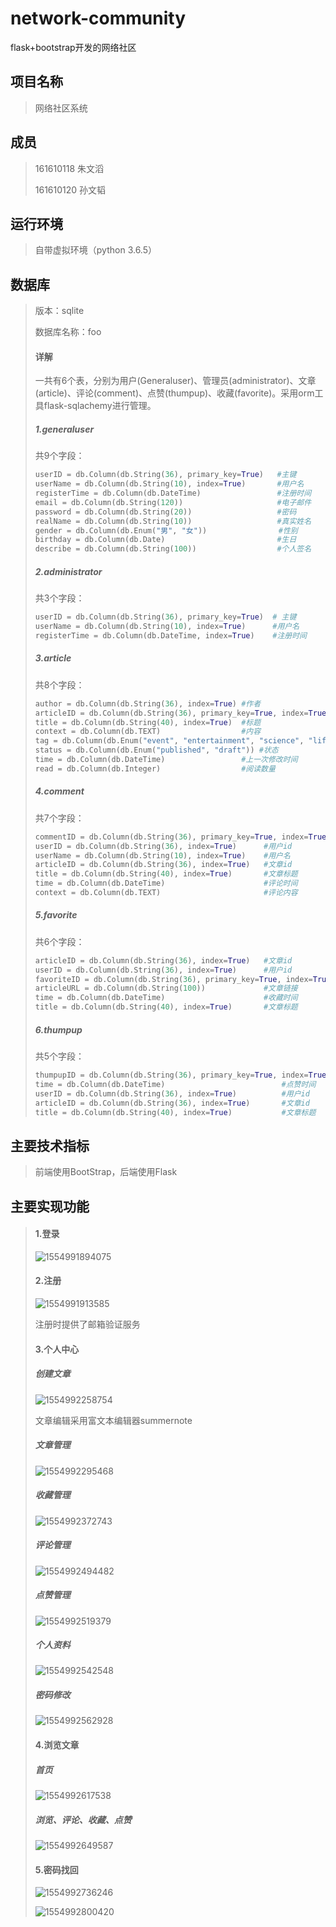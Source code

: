 # network-community
flask+bootstrap开发的网络社区

## 项目名称

> 网络社区系统

## 成员

> 161610118  朱文滔
>
> 161610120  孙文韬

## 运行环境

> 自带虚拟环境（python 3.6.5）

## 数据库

> 版本：sqlite
>
> 数据库名称：foo
>
> #### 详解
>
> 一共有6个表，分别为用户(Generaluser)、管理员(administrator)、文章(article)、评论(comment)、点赞(thumpup)、收藏(favorite)。采用orm工具flask-sqlachemy进行管理。
>
> ##### 1.generaluser
>
> 共9个字段：
>
> ```python
> userID = db.Column(db.String(36), primary_key=True)   #主键
> userName = db.Column(db.String(10), index=True)       #用户名
> registerTime = db.Column(db.DateTime)                 #注册时间
> email = db.Column(db.String(120))                     #电子邮件
> password = db.Column(db.String(20))                   #密码
> realName = db.Column(db.String(10))                   #真实姓名
> gender = db.Column(db.Enum("男", "女"))                #性别
> birthday = db.Column(db.Date)                         #生日
> describe = db.Column(db.String(100))                  #个人签名
> ```
>
> ##### 2.administrator
>
> 共3个字段：
>
> ```python
> userID = db.Column(db.String(36), primary_key=True)  # 主键
> userName = db.Column(db.String(10), index=True)      #用户名
> registerTime = db.Column(db.DateTime, index=True)    #注册时间
> ```
>
> ##### 3.article
>
> 共8个字段：
>
> ```python
> author = db.Column(db.String(36), index=True) #作者
> articleID = db.Column(db.String(36), primary_key=True, index=True)  #主键
> title = db.Column(db.String(40), index=True)  #标题
> context = db.Column(db.TEXT)                  #内容
> tag = db.Column(db.Enum("event", "entertainment", "science", "life", "trip"))                                      #标签
> status = db.Column(db.Enum("published", "draft")) #状态
> time = db.Column(db.DateTime)                 #上一次修改时间
> read = db.Column(db.Integer)                  #阅读数量
> ```
>
> ##### 4.comment
>
> 共7个字段：
>
> ```python
> commentID = db.Column(db.String(36), primary_key=True, index=True)#主键
> userID = db.Column(db.String(36), index=True)      #用户id
> userName = db.Column(db.String(10), index=True)    #用户名
> articleID = db.Column(db.String(36), index=True)   #文章id
> title = db.Column(db.String(40), index=True)       #文章标题
> time = db.Column(db.DateTime)                      #评论时间
> context = db.Column(db.TEXT)                       #评论内容
> ```
>
> ##### 5.favorite
>
> 共6个字段：
>
> ```python
> articleID = db.Column(db.String(36), index=True)   #文章id
> userID = db.Column(db.String(36), index=True)      #用户id
> favoriteID = db.Column(db.String(36), primary_key=True, index=True)#主键
> articleURL = db.Column(db.String(100))             #文章链接
> time = db.Column(db.DateTime)                      #收藏时间
> title = db.Column(db.String(40), index=True)       #文章标题
> ```
>
> ##### 6.thumpup
>
> 共5个字段：
>
> ```python
> thumpupID = db.Column(db.String(36), primary_key=True, index=True)#主键
> time = db.Column(db.DateTime)                          #点赞时间
> userID = db.Column(db.String(36), index=True)          #用户id
> articleID = db.Column(db.String(36), index=True)       #文章id
> title = db.Column(db.String(40), index=True)           #文章标题
> ```

## 主要技术指标

> 前端使用BootStrap，后端使用Flask

## 主要实现功能

> #### 1.登录
>
> ![1554991894075](\Typora\typora-user-images\1554991894075.png)
>
> #### 2.注册
>
> ![1554991913585](\typora-user-images\1554991913585.png)
>
> 注册时提供了邮箱验证服务
>
> #### 3.个人中心
>
> ##### 创建文章
>
> ![1554992258754](\typora-user-images\1554992258754.png)
>
> 文章编辑采用富文本编辑器summernote
>
> ##### 文章管理
>
> ![1554992295468](\typora-user-images\1554992295468.png)
>
> ##### 收藏管理
>
> ![1554992372743](\typora-user-images\1554992372743.png)
>
> ##### 评论管理
>
> ![1554992494482](\typora-user-images\1554992494482.png)
>
> ##### 点赞管理
>
> ![1554992519379](\typora-user-images\1554992519379.png)
>
> ##### 个人资料
>
> ![1554992542548](\typora-user-images\1554992542548.png)
>
> ##### 密码修改
>
> ![1554992562928](\typora-user-images\1554992562928.png)
>
> #### 4.浏览文章
>
> ##### 首页
>
> ![1554992617538](\typora-user-images\1554992617538.png)
>
> ##### 浏览、评论、收藏、点赞
>
> ![1554992649587](\typora-user-images\1554992649587.png)
>
> #### 5.密码找回
>
> ![1554992736246](\typora-user-images\1554992736246.png)
>
> ![1554992800420](\typora-user-images\1554992800420.png)







